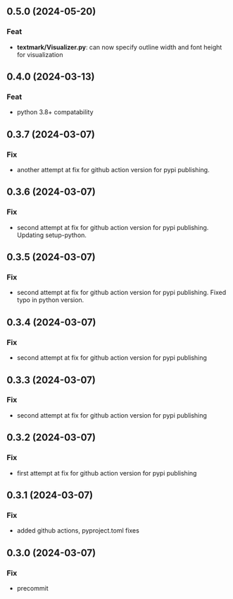 ## 0.5.0 (2024-05-20)

### Feat

- **textmark/Visualizer.py**: can now specify outline width and font height for visualization

## 0.4.0 (2024-03-13)

### Feat

- python 3.8+ compatability

## 0.3.7 (2024-03-07)

### Fix

- another attempt at fix for github action version for pypi publishing.

## 0.3.6 (2024-03-07)

### Fix

- second attempt at fix for github action version for pypi publishing. Updating setup-python.

## 0.3.5 (2024-03-07)

### Fix

- second attempt at fix for github action version for pypi publishing. Fixed typo in python version.

## 0.3.4 (2024-03-07)

### Fix

- second attempt at fix for github action version for pypi publishing

## 0.3.3 (2024-03-07)

### Fix

- second attempt at fix for github action version for pypi publishing

## 0.3.2 (2024-03-07)

### Fix

- first attempt at fix for github action version for pypi publishing

## 0.3.1 (2024-03-07)

### Fix

- added github actions, pyproject.toml fixes

## 0.3.0 (2024-03-07)

### Fix

- precommit
